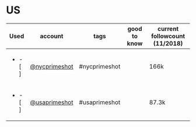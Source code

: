 # US
|           Used           |                         account                          |     tags      | good to know | current followcount (11/2018) |
| ------------------------ | -------------------------------------------------------- | ------------- | ------------ | ----------------------------- |
| <ul><li>- [ ] </li></ul> | [@nycprimeshot](https://www.instagram.com/nycprimeshot/) | #nycprimeshot |              | 166k                          |
| <ul><li>- [ ] </li></ul> | [@usaprimeshot](https://www.instagram.com/usaprimeshot/) | #usaprimeshot |              | 87.3k                         |
